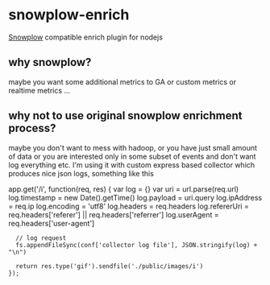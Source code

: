 
# snowplow-enrich

[Snowplow](https://github.com/snowplow/snowplow) compatible enrich plugin for nodejs

## why snowplow?
maybe you want some additional metrics to GA or custom metrics or realtime metrics ...

## why not to use original snowplow enrichment process?
maybe you don't want to mess with hadoop, or you have just small amount of data or you are interested only in some subset of events and don't want log everything etc.
I'm using it with custom express based collector which produces nice json logs, something like this

  app.get('/i', function(req, res) {
      var log = {}
      var uri = url.parse(req.url)
      log.timestamp = new Date().getTime()
      log.payload = uri.query
      log.ipAddress = req.ip
      log.encoding = 'utf8'
      log.headers = req.headers
      log.refererUri = req.headers['referer'] || req.headers['referrer']
      log.userAgent = req.headers['user-agent']

      // log request
      fs.appendFileSync(conf['collector log file'], JSON.stringify(log) + "\n")

      return res.type('gif').sendfile('./public/images/i')
    });
